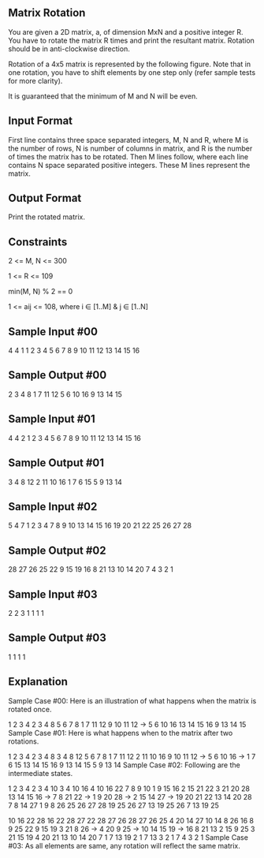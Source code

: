 Matrix Rotation
---------------
You are given a 2D matrix, a, of dimension MxN and a positive integer R. You have to rotate the matrix R times and print the resultant matrix. Rotation should be in anti-clockwise direction.

Rotation of a 4x5 matrix is represented by the following figure. Note that in one rotation, you have to shift elements by one step only (refer sample tests for more clarity).

It is guaranteed that the minimum of M and N will be even.

Input Format
------------
First line contains three space separated integers, M, N and R, where M is the number of rows, N is number of columns in matrix, and R is the number of times the matrix has to be rotated.
Then M lines follow, where each line contains N space separated positive integers. These M lines represent the matrix.

Output Format
--------------
Print the rotated matrix.

Constraints
------------
2 <= M, N <= 300

1 <= R <= 109

min(M, N) % 2 == 0

1 <= aij <= 108, where i ∈ [1..M] & j ∈ [1..N]

Sample Input #00
----------------
4 4 1
1 2 3 4
5 6 7 8
9 10 11 12
13 14 15 16

Sample Output #00
-----------------
2 3 4 8
1 7 11 12
5 6 10 16
9 13 14 15

Sample Input #01
----------------
4 4 2
1 2 3 4
5 6 7 8
9 10 11 12
13 14 15 16

Sample Output #01
------------------
3 4 8 12
2 11 10 16
1 7 6 15
5 9 13 14

Sample Input #02
----------------
5 4 7
1 2 3 4
7 8 9 10
13 14 15 16
19 20 21 22
25 26 27 28

Sample Output #02
-----------------
28 27 26 25
22 9 15 19
16 8 21 13
10 14 20 7
4 3 2 1

Sample Input #03
----------------
2 2 3
1 1
1 1

Sample Output #03
-----------------
1 1
1 1

Explanation
-----------
Sample Case #00: Here is an illustration of what happens when the matrix is rotated once.

 1  2  3  4      2  3  4  8
 5  6  7  8      1  7 11 12
 9 10 11 12  ->  5  6 10 16
13 14 15 16      9 13 14 15
Sample Case #01: Here is what happens when to the matrix after two rotations.

 1  2  3  4      2  3  4  8      3  4  8 12
 5  6  7  8      1  7 11 12      2 11 10 16
 9 10 11 12  ->  5  6 10 16  ->  1  7  6 15
13 14 15 16      9 13 14 15      5  9 13 14
Sample Case #02: Following are the intermediate states.

1  2  3  4      2  3  4 10    3  4 10 16    4 10 16 22
7  8  9 10      1  9 15 16    2 15 21 22    3 21 20 28
13 14 15 16 ->  7  8 21 22 -> 1  9 20 28 -> 2 15 14 27 ->
19 20 21 22    13 14 20 28    7  8 14 27    1  9  8 26
25 26 27 28    19 25 26 27    13 19 25 26   7 13 19 25



10 16 22 28    16 22 28 27    22 28 27 26    28 27 26 25
 4 20 14 27    10 14  8 26    16  8  9 25    22  9 15 19
 3 21  8 26 ->  4 20  9 25 -> 10 14 15 19 -> 16  8 21 13
 2 15  9 25     3 21 15 19     4 20 21 13    10 14 20  7
 1  7 13 19     2  1  7 13     3  2  1  7     4  3  2  1
Sample Case #03: As all elements are same, any rotation will reflect the same matrix.